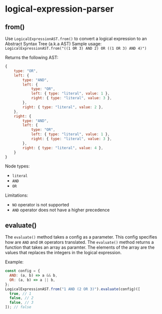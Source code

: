 # logical-expression-parser

## from()

Use `LogicalExpressionAST.from()` to convert a logical expression to an Abstract Syntax Tree (a.k.a AST)
Sample usage:
`LogicalExpressionAST.from("((1 OR 3) AND 2) OR ((1 OR 3) AND 4)")`

Returns the following AST:

```javascript
{
    type: "OR",
    left: {
        type: "AND",
        left: {
            type: "OR",
            left: { type: "literal", value: 1 },
            right: { type: "literal", value: 3 },
        },
        right: { type: "literal", value: 2 },
    },
    right: {
        type: "AND",
        left: {
            type: "OR",
            left: { type: "literal", value: 1 },
            right: { type: "literal", value: 3 },
        },
        right: { type: "literal", value: 4 },
    }
}
```

Node types:

- `literal`
- `AND`
- `OR`

Limitations:

- `NO` operator is not supported
- `AND` operator does not have a higher precedence

## evaluate()

The `evaluate()` method takes a config as a parameter. This config specifies how are `AND` and `OR` operators translated.
The `evaluate()` method returns a function that takes an array as paramter.
The elements of the array are the values that replaces the integers in the logical expression.

Example:

```javascript
const config = {
  AND: (a, b) => a && b,
  OR: (a, b) => a || b,
};
LogicalExpressionAST.from("1 AND (2 OR 3)").evaluate(config)([
  true, // 1
  false, // 2
  false, // 3
]); // false
```
